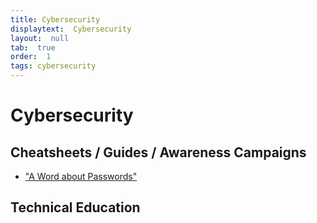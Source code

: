 ```yaml
---
title: Cybersecurity
displaytext:  Cybersecurity
layout:  null
tab:  true
order:  1
tags: cybersecurity
---
```


# Cybersecurity


## Cheatsheets / Guides / Awareness Campaigns

* ["A Word about Passwords"](https://zbraiterman.github.io/diversecurity/a-word-about-passwords.html)


## Technical Education



